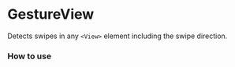 # GestureView

Detects swipes in any `<View>` element including the swipe direction.

### How to use
